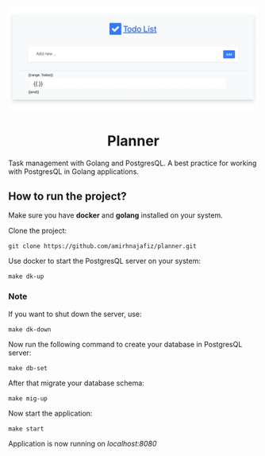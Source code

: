 <p align="center">
    <img src="assets/logo.png" width="600"  alt="logo"/>
</p>

<h1 align="center">
Planner
</h1>

Task management with Golang and PostgresQL. A best practice for working with PostgresQL in Golang applications.

## How to run the project?
Make sure you have **docker** and **golang** installed on your system.

Clone the project:
```shell
git clone https://github.com/amirhnajafiz/planner.git
```

Use docker to start the PostgresQL server on your system:
```shell
make dk-up
```

### Note
If you want to shut down the server, use:
```shell
make dk-down
```

Now run the following command to create your database in PostgresQL server:
```shell
make db-set
```

After that migrate your database schema:
```shell
make mig-up
```

Now start the application:
```shell
make start
```

Application is now running on _localhost:8080_

